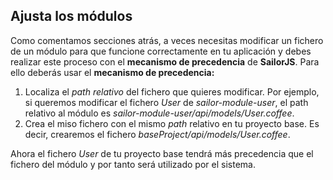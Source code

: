 ## Ajusta los módulos

Como comentamos secciones atrás, a veces necesitas modificar un fichero de un módulo para que funcione correctamente en tu aplicación y debes realizar este proceso con el **mecanismo de precedencia** de **SailorJS**. Para ello deberás usar el **mecanismo de precedencia:**

1. Localiza el *path relativo* del fichero que quieres modificar. Por ejemplo, si queremos modificar el fichero *User* de *sailor-module-user*, el path relativo al módulo es *sailor-module-user/api/models/User.coffee*.
2. Crea el miso fichero con el mismo *path* relativo en tu proyecto base. Es decir, crearemos el fichero *baseProject/api/models/User.coffee*.

Ahora el fichero *User* de tu proyecto base tendrá más precedencia que el fichero del módulo y por tanto será utilizado por el sistema.
